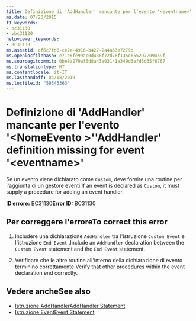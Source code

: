 ```yaml
---
title: Definizione di 'AddHandler' mancante per l'evento '<eventname>'
ms.date: 07/20/2015
f1_keywords:
- bc31130
- vbc31130
helpviewer_keywords:
- BC31130
ms.assetid: cf6c7fd6-ce2e-4916-b427-2a4a63e7279d
ms.openlocfilehash: e71e6fe99ac0d438f72d76f135c655297209459f
ms.sourcegitcommit: 0be8a279af6d8a43e03141e349d3efd5d35f8767
ms.translationtype: HT
ms.contentlocale: it-IT
ms.lasthandoff: 04/18/2019
ms.locfileid: "59343363"
---
```

# <a name="addhandler-definition-missing-for-event-eventname"></a><span data-ttu-id="ddb97-102">Definizione di 'AddHandler' mancante per l'evento '\<NomeEvento >'</span><span class="sxs-lookup"><span data-stu-id="ddb97-102">'AddHandler' definition missing for event '\<eventname>'</span></span>
<span data-ttu-id="ddb97-103">Se un evento viene dichiarato come `Custom`, deve fornire una routine per l'aggiunta di un gestore eventi.</span><span class="sxs-lookup"><span data-stu-id="ddb97-103">If an event is declared as `Custom`, it must supply a procedure for adding an event handler.</span></span>  
  
 <span data-ttu-id="ddb97-104">**ID errore:** BC31130</span><span class="sxs-lookup"><span data-stu-id="ddb97-104">**Error ID:** BC31130</span></span>  
  
## <a name="to-correct-this-error"></a><span data-ttu-id="ddb97-105">Per correggere l'errore</span><span class="sxs-lookup"><span data-stu-id="ddb97-105">To correct this error</span></span>  
  
1. <span data-ttu-id="ddb97-106">Includere una dichiarazione `AddHandler` tra l'istruzione `Custom Event` e l'istruzione `End Event` .</span><span class="sxs-lookup"><span data-stu-id="ddb97-106">Include an `AddHandler` declaration between the `Custom Event` statement and the `End Event` statement.</span></span>  
  
2. <span data-ttu-id="ddb97-107">Verificare che le altre routine all'interno della dichiarazione di evento terminino correttamente.</span><span class="sxs-lookup"><span data-stu-id="ddb97-107">Verify that other procedures within the event declaration end correctly.</span></span>  
  
## <a name="see-also"></a><span data-ttu-id="ddb97-108">Vedere anche</span><span class="sxs-lookup"><span data-stu-id="ddb97-108">See also</span></span>

- [<span data-ttu-id="ddb97-109">Istruzione AddHandler</span><span class="sxs-lookup"><span data-stu-id="ddb97-109">AddHandler Statement</span></span>](../../visual-basic/language-reference/statements/addhandler-statement.md)
- [<span data-ttu-id="ddb97-110">Istruzione Event</span><span class="sxs-lookup"><span data-stu-id="ddb97-110">Event Statement</span></span>](../../visual-basic/language-reference/statements/event-statement.md)
